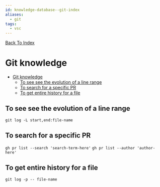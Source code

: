 ```yaml
---
id: knowledge-database--git-index
aliases:
  - git
tags:
  - vsc
---
```


[Back To Index](../index.md)

# Git knowledge

<!--toc:start-->
- [Git knowledge](#git-knowledge)
  - [To see see the evolution of a line range](#to-see-see-the-evolution-of-a-line-range)
  - [To search for a specific PR](#to-search-for-a-specific-pr)
  - [To get entire history for a file](#to-get-entire-history-for-a-file)
<!--toc:end-->

## To see see the evolution of a line range
`git log -L start,end:file-name`

## To search for a specific PR
`gh pr list --search 'search-term-here'`
`gh pr list --author 'author-here'`

## To get entire history for a file 
`git log -p -- file-name`
